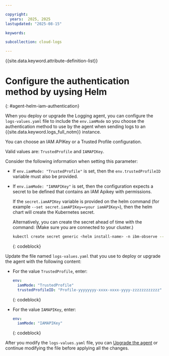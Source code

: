 ```yaml
---

copyright:
  years:  2025, 2025
lastupdated: "2025-08-15"

keywords:

subcollection: cloud-logs

---
```


{{site.data.keyword.attribute-definition-list}}


# Configure the authentication method by uysing Helm
{: #agent-helm-iam-authentication}

When you deploy or upgrade the Logging agent, you can configure the `logs-values.yaml` file to include the `env.iamMode` so you choose the authentication method to use by the agent when sending logs to an {{site.data.keyword.logs_full_notm}} instance.

You can choose an IAM APIKey or a Trusted Profile configuration.

Valid values are: `TrustedProfile` and `IAMAPIKey`.


Consider the following information when setting this parameter:

- If `env.iamMode: "TrustedProfile"` is set, then the `env.trustedProfileID` variable must also be provided.

- If `env.iamMode: "IAMAPIKey"` is set, then the configuration expects a secret to be defined that contains an IAM Apikey with permissions.

    If the `secret.iamAPIKey` variable is provided on the helm command (for example `--set secret.iamAPIKey=<your iamAPIKey>`), then the helm chart will create the Kubernetes secret.

    Alternatively, you can create the secret ahead of time with the command: (Make sure you are connected to your cluster.)

    ```sh
    kubectl create secret generic <helm install-name> -n ibm-observe --from-literal=IAM_API_KEY=<apikey>
    ```
    {: codeblock}


Update the file named `logs-values.yaml` that you use to deploy or upgrade the agent with the following content:

- For the value `TrustedProfile`, enter:

    ```yaml
    env:
      iamMode: "TrustedProfile"
      trustedProfileID: "Profile-yyyyyyyy-xxxx-xxxx-yyyy-zzzzzzzzzzzz"
    ```
    {: codeblock}

- For the value `IAMAPIKey`, enter:

    ```yaml
    env:
      iamMode: "IAMAPIKey"
    ```
    {: codeblock}


After you modify the `logs-values.yaml` file, you can [Upgrade the agent](/docs/cloud-logs?topic=cloud-logs-agent-helm-update) or continue modifying the file before applying all the changes.
